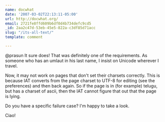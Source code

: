 ```yaml
---
name: docwhat
date: '2007-03-02T22:13:11-05:00'
url: http://docwhat.org/
email: 2721fe8ffd609b6df0d4b734defc9cd5
_id: 2aa2c47d-53eb-45e5-822a-c3df85d71acc
slug: "/its-all-text/"
template: comment

---
```


@prasun
  It sure does!  That was definitely one of the requirements.  As someone who has an umlaut in his last name, I insist on Unicode wherever I travel.

Now, it may not work on pages that don't set their charsets correctly.  This is because IAT converts from the page charset to UTF-8 for editing (see the preferences) and then back again.  So if the page is in (for example) telugu, but has a charset of ascii, then the IAT cannot figure that out that the page is lying. 

Do you have a specific failure case?  I'm happy to take a look. 

Ciao!

